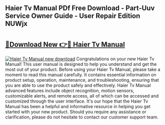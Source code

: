 ## Haier Tv Manual PDf Free Download - Part-Uuv Service Owner Guide - User Repair Edition NUWjx

# <h2><a href="http://bc16798.oget.top/?id=Haier+Tv+Manual">🔗Download New 👉🔴 Haier Tv Manual</a></h2>

[![Haier Tv Manual new download](https://i.imgur.com/5g1atiW.png)](http://bc16798.oget.top/?id=Haier+Tv+Manual)
Congratulations on your new Haier Tv Manual! This user manual is designed to help you understand and get the most out of your product. Before using your Haier Tv Manual, please take a moment to read this manual carefully. It contains essential information on product setup, operation, maintenance, and troubleshooting, ensuring that you are able to use the product safely and effectively. Haier Tv Manual advanced features include object recognition, motion sensors, customizable alerts, and remote access, all of which can be accessed and customized through the user interface. It's our hope that the Haier Tv Manual has been a helpful and informative resource in helping you get started with your new product. Should you require any assistance or clarification, please do not hesitate to contact our customer support team.
